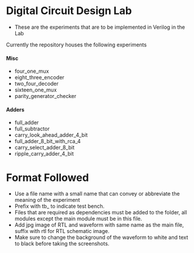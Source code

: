 # Digital Circuit Design Lab
- These are the experiments that are to be implemented in Verilog in the Lab

Currently the repository houses the following experiments

#### Misc
- four_one_mux
- eight_three_encoder
- two_four_decoder
- sixteen_one_mux
- parity_generator_checker

#### Adders
- full_adder
- full_subtractor
- carry_look_ahead_adder_4_bit
- full_adder_8_bit_with_rca_4
- carry_select_adder_8_bit
- ripple_carry_adder_4_bit


# Format Followed
- Use a file name with a small name that can convey or abbreviate the meaning of the experiment
- Prefix with tb_ to indicate test bench.
- Files that are required as dependencies must be added to the folder, all modules except the main module must be in this file.
- Add jpg image of RTL and waveform with same name as the main file, suffix with rtl for RTL schematic image.
- Make sure to change the background of the waveform to white and text to black before taking the screenshots.